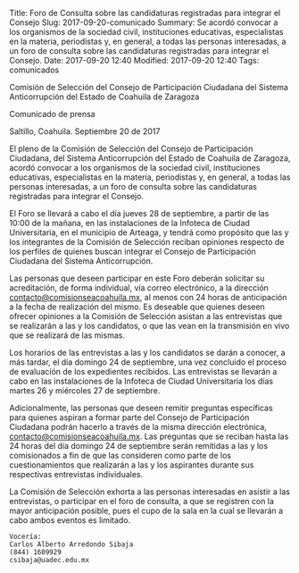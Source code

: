 Title: Foro de Consulta sobre las candidaturas registradas para integrar el Consejo
Slug: 2017-09-20-comunicado
Summary: Se acordó convocar a los organismos de la sociedad civil, instituciones educativas, especialistas en la materia, periodistas y, en general, a todas las personas interesadas, a un foro de consulta sobre las candidaturas registradas para integrar el Consejo.
Date: 2017-09-20 12:40
Modified: 2017-09-20 12:40
Tags: comunicados


Comisión de Selección del Consejo de Participación Ciudadana del Sistema Anticorrupción del Estado de Coahuila de Zaragoza

Comunicado de prensa

Saltillo, Coahuila. Septiembre 20 de 2017

El pleno de la Comisión de Selección del Consejo de Participación Ciudadana, del Sistema Anticorrupción del Estado de Coahuila de Zaragoza, acordó convocar a los organismos de la sociedad civil, instituciones educativas, especialistas en la materia, periodistas y, en general, a todas las personas interesadas, a un foro de consulta sobre las candidaturas registradas para integrar el Consejo.

El Foro se llevará a cabo el día jueves 28 de septiembre, a partir de las 10:00 de la mañana, en las instalaciones de la Infoteca de Ciudad Universitaria, en el municipio de Arteaga, y tendrá como propósito que las y los integrantes de la Comisión de Selección reciban opiniones respecto de los perfiles de quienes buscan integrar el Consejo de Participación Ciudadana del Sistema Anticorrupción.

Las personas que deseen participar en este Foro deberán solicitar su acreditación, de forma individual, vía correo electrónico, a la dirección contacto@comisionseacoahuila.mx, al menos con 24 horas de anticipación a la fecha de realización del mismo. Es deseable que quienes deseen ofrecer opiniones a la Comisión de Selección asistan a las entrevistas que se realizarán a las y los candidatos, o que las vean en la transmisión en vivo que se realizará de las mismas.

Los horarios de las entrevistas a las y los candidatos se darán a conocer, a más tardar, el día domingo 24 de septiembre, una vez concluido el proceso de evaluación de los expedientes recibidos. Las entrevistas se llevarán a cabo en las instalaciones de la Infoteca de Ciudad Universitaria los días martes 26 y miércoles 27 de septiembre.

Adicionalmente, las personas que deseen remitir preguntas específicas para quienes aspiran a formar parte del Consejo de Participación Ciudadana podrán hacerlo a través de la misma dirección electrónica, contacto@comisionseacoahuila.mx. Las preguntas que se reciban hasta las 24 horas del día domingo 24 de septiembre serán remitidas a las y los comisionados a fin de que las consideren como parte de los cuestionamientos que realizarán a las y los aspirantes durante sus respectivas entrevistas individuales.

La Comisión de Selección exhorta a las personas interesadas en asistir a las entrevistas, o participar en el foro de consulta, a que se registren con la mayor anticipación posible, pues el cupo de la sala en la cual se llevarán a cabo ambos eventos es limitado.

    Vocería:
    Carlos Alberto Arredondo Sibaja
    (844) 1609929
    csibaja@uadec.edu.mx

